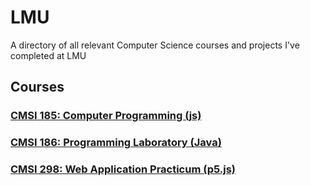 # LMU
A directory of all relevant Computer Science courses and projects I've completed at LMU

## Courses

### **[CMSI 185: Computer Programming (js)](https://github.com/asrouji/cmsi185)**

### **[CMSI 186: Programming Laboratory (Java)](https://github.com/asrouji/cmsi186)**

### **[CMSI 298: Web Application Practicum (p5.js)](https://github.com/asrouji/cmsi186)**
